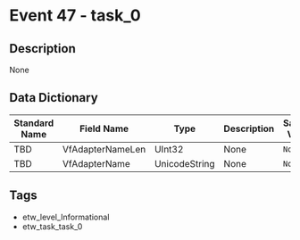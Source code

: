 # Event 47 - task_0

## Description
None

## Data Dictionary
|Standard Name|Field Name|Type|Description|Sample Value|
|---|---|---|---|---|
|TBD|VfAdapterNameLen|UInt32|None|`None`|
|TBD|VfAdapterName|UnicodeString|None|`None`|

## Tags
* etw_level_Informational
* etw_task_task_0